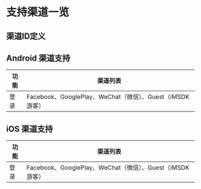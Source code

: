 # 支持渠道一览

## 渠道ID定义

## Android 渠道支持

| 功能 | 渠道列表 |
| -- | -- | 
| 登录 | Facebook、GooglePlay、WeChat（微信）、Guest（iMSDK游客） |


## iOS 渠道支持

| 功能 | 渠道列表 |
| -- | -- | 
| 登录 | Facebook、GooglePlay、WeChat（微信）、Guest（iMSDK游客） |
